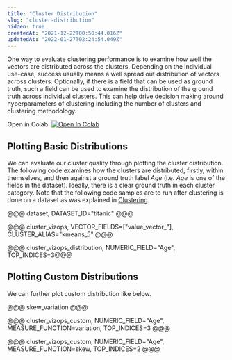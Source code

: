 ```yaml
---
title: "Cluster Distribution"
slug: "cluster-distribution"
hidden: true
createdAt: "2021-12-22T00:50:44.016Z"
updatedAt: "2022-01-27T02:24:54.049Z"
---
```

One way to evaluate clustering performance is to examine how well the vectors are distributed across the clusters. Depending on the individual use-case, success usually means a well spread out distribution of vectors across clusters. Optionally, if there is a field that can be used as ground truth, such a field can be used to examine the distribution of the ground truth across individual clusters. This can help drive decision making around hyperparameters of clustering including the number of clusters and clustering methodology.

Open in Colab: [![Open In Colab](https://colab.research.google.com/assets/colab-badge.svg)](https://colab.research.google.com/github/RelevanceAI/RelevanceAI-readme-docs/blob/v1.4.5/docs/clustering-features/cluster-evaluation/_notebooks/RelevanceAI-ReadMe-Cluster-Distribution.ipynb)


## Plotting Basic Distributions

We can evaluate our cluster quality through plotting the cluster distribution.
The following code examines how the clusters are distributed, firstly, within themselves, and then against a ground truth label *Age* (i.e. *Age* is one of the fields in the dataset). Ideally, there is a clear ground truth in each cluster category. Note that the following code samples are to run after clustering is done on a dataset as was explained in [Clustering](https://docs.relevance.ai/docs/quickstart-k-means).


@@@ dataset, DATASET_ID="titanic" @@@


@@@ cluster_vizops, VECTOR_FIELDS=["value_vector_"], CLUSTER_ALIAS="kmeans_5" @@@


@@@ cluster_vizops_distribution, NUMERIC_FIELD="Age", TOP_INDICES=3@@@



## Plotting Custom Distributions

We can further plot custom distribution like below.

@@@ skew_variation @@@


@@@ cluster_vizops_custom, NUMERIC_FIELD="Age", MEASURE_FUNCTION=variation, TOP_INDICES=3 @@@


@@@ cluster_vizops_custom, NUMERIC_FIELD="Age", MEASURE_FUNCTION=skew, TOP_INDICES=2 @@@